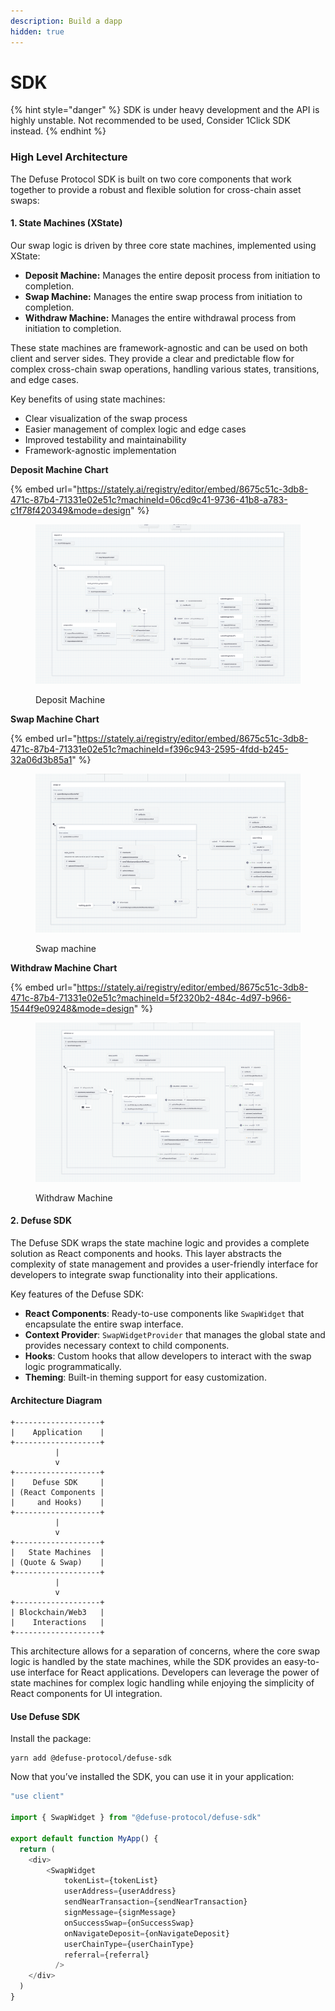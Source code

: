 ```yaml
---
description: Build a dapp
hidden: true
---
```


# SDK

{% hint style="danger" %}
SDK is under heavy development and the API is highly unstable. Not recommended to be used, Consider 1Click SDK instead.
{% endhint %}

### High Level Architecture

The Defuse Protocol SDK is built on two core components that work together to provide a robust and flexible solution for cross-chain asset swaps:

#### 1. State Machines (XState)

Our swap logic is driven by three core state machines, implemented using XState:

* **Deposit Machine:** Manages the entire deposit process from initiation to completion.
* **Swap Machine:** Manages the entire swap process from initiation to completion.
* **Withdraw Machine:** Manages the entire withdrawal process from initiation to completion.

These state machines are framework-agnostic and can be used on both client and server sides. They provide a clear and predictable flow for complex cross-chain swap operations, handling various states, transitions, and edge cases.

Key benefits of using state machines:

* Clear visualization of the swap process
* Easier management of complex logic and edge cases
* Improved testability and maintainability
* Framework-agnostic implementation



**Deposit Machine Chart**

{% embed url="https://stately.ai/registry/editor/embed/8675c51c-3db8-471c-87b4-71331e02e51c?machineId=06cd9c41-9736-41b8-a783-c1f78f420349&mode=design" %}

<figure><img src="../.gitbook/assets/deposit-ui.png" alt=""><figcaption><p>Deposit Machine</p></figcaption></figure>

**Swap Machine Chart**

{% embed url="https://stately.ai/registry/editor/embed/8675c51c-3db8-471c-87b4-71331e02e51c?machineId=f396c943-2595-4fdd-b245-32a06d3b85a1" %}

<figure><img src="../.gitbook/assets/swap-ui.png" alt=""><figcaption><p>Swap machine</p></figcaption></figure>

**Withdraw Machine Chart**

{% embed url="https://stately.ai/registry/editor/embed/8675c51c-3db8-471c-87b4-71331e02e51c?machineId=5f2320b2-484c-4d97-b966-1544f9e09248&mode=design" %}

<figure><img src="../.gitbook/assets/withdraw-ui.png" alt=""><figcaption><p>Withdraw Machine</p></figcaption></figure>

#### 2. Defuse SDK

The Defuse SDK wraps the state machine logic and provides a complete solution as React components and hooks. This layer abstracts the complexity of state management and provides a user-friendly interface for developers to integrate swap functionality into their applications.

Key features of the Defuse SDK:

* **React Components**: Ready-to-use components like `SwapWidget` that encapsulate the entire swap interface.
* **Context Provider**: `SwapWidgetProvider` that manages the global state and provides necessary context to child components.
* **Hooks**: Custom hooks that allow developers to interact with the swap logic programmatically.
* **Theming**: Built-in theming support for easy customization.

#### Architecture Diagram

```
+-------------------+
|    Application    |
+-------------------+
          |
          v
+-------------------+
|    Defuse SDK     |
| (React Components |
|     and Hooks)    |
+-------------------+
          |
          v
+-------------------+
|   State Machines  |
| (Quote & Swap)    |
+-------------------+
          |
          v
+-------------------+
| Blockchain/Web3   |
|    Interactions   |
+-------------------+
```

This architecture allows for a separation of concerns, where the core swap logic is handled by the state machines, while the SDK provides an easy-to-use interface for React applications. Developers can leverage the power of state machines for complex logic handling while enjoying the simplicity of React components for UI integration.

#### Use Defuse SDK

Install the package:

```
yarn add @defuse-protocol/defuse-sdk
```

Now that you’ve installed the SDK, you can use it in your application:

```javascript
"use client"

import { SwapWidget } from "@defuse-protocol/defuse-sdk"

export default function MyApp() {
  return (
    <div>
        <SwapWidget
            tokenList={tokenList}
            userAddress={userAddress}
            sendNearTransaction={sendNearTransaction}
            signMessage={signMessage}
            onSuccessSwap={onSuccessSwap}
            onNavigateDeposit={onNavigateDeposit}
            userChainType={userChainType}
            referral={referral}
          />
    </div>
  )
}
```
